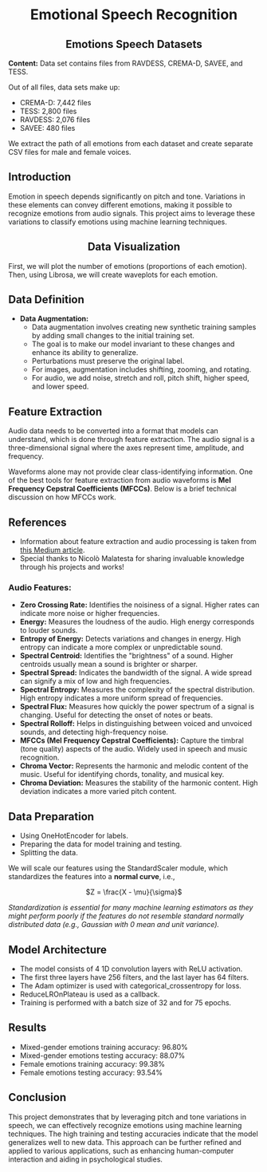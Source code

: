 # <center>Emotional Speech Recognition</center>

## <center>Emotions Speech Datasets</center>

**Content:**
Data set contains files from RAVDESS, CREMA-D, SAVEE, and TESS.

Out of all files, data sets make up:
- CREMA-D: 7,442 files
- TESS: 2,800 files
- RAVDESS: 2,076 files
- SAVEE: 480 files

We extract the path of all emotions from each dataset and create separate CSV files for male and female voices.

## Introduction

Emotion in speech depends significantly on pitch and tone. Variations in these elements can convey different emotions, making it possible to recognize emotions from audio signals. This project aims to leverage these variations to classify emotions using machine learning techniques.

## <center>Data Visualization</center>

First, we will plot the number of emotions (proportions of each emotion). Then, using Librosa, we will create waveplots for each emotion.

## Data Definition

- **Data Augmentation:**
  - Data augmentation involves creating new synthetic training samples by adding small changes to the initial training set.
  - The goal is to make our model invariant to these changes and enhance its ability to generalize.
  - Perturbations must preserve the original label.
  - For images, augmentation includes shifting, zooming, and rotating.
  - For audio, we add noise, stretch and roll, pitch shift, higher speed, and lower speed.

## Feature Extraction

Audio data needs to be converted into a format that models can understand, which is done through feature extraction. The audio signal is a three-dimensional signal where the axes represent time, amplitude, and frequency.

Waveforms alone may not provide clear class-identifying information. One of the best tools for feature extraction from audio waveforms is **Mel Frequency Cepstral Coefficients (MFCCs)**. Below is a brief technical discussion on how MFCCs work.

## References
- Information about feature extraction and audio processing is taken from [this Medium article](https://medium.com/comet-ml/applyingmachinelearningtoaudioanalysis-utm-source-kdnuggets11-19-e160b069e88).
- Special thanks to Nicolò Malatesta for sharing invaluable knowledge through his projects and works!

### Audio Features:
- **Zero Crossing Rate:** Identifies the noisiness of a signal. Higher rates can indicate more noise or higher frequencies.
- **Energy:** Measures the loudness of the audio. High energy corresponds to louder sounds.
- **Entropy of Energy:** Detects variations and changes in energy. High entropy can indicate a more complex or unpredictable sound.
- **Spectral Centroid:** Identifies the "brightness" of a sound. Higher centroids usually mean a sound is brighter or sharper.
- **Spectral Spread:** Indicates the bandwidth of the signal. A wide spread can signify a mix of low and high frequencies.
- **Spectral Entropy:** Measures the complexity of the spectral distribution. High entropy indicates a more uniform spread of frequencies.
- **Spectral Flux:** Measures how quickly the power spectrum of a signal is changing. Useful for detecting the onset of notes or beats.
- **Spectral Rolloff:** Helps in distinguishing between voiced and unvoiced sounds, and detecting high-frequency noise.
- **MFCCs (Mel Frequency Cepstral Coefficients):** Capture the timbral (tone quality) aspects of the audio. Widely used in speech and music recognition.
- **Chroma Vector:** Represents the harmonic and melodic content of the music. Useful for identifying chords, tonality, and musical key.
- **Chroma Deviation:** Measures the stability of the harmonic content. High deviation indicates a more varied pitch content.

## Data Preparation

- Using OneHotEncoder for labels.
- Preparing the data for model training and testing.
- Splitting the data.

We will scale our features using the StandardScaler module, which standardizes the features into a **normal curve**, i.e.,

<center> $Z = \frac{X - \mu}{\sigma}$ </center>

*Standardization is essential for many machine learning estimators as they might perform poorly if the features do not resemble standard normally distributed data (e.g., Gaussian with 0 mean and unit variance).*

## Model Architecture

- The model consists of 4 1D convolution layers with ReLU activation.
- The first three layers have 256 filters, and the last layer has 64 filters.
- The Adam optimizer is used with categorical_crossentropy for loss.
- ReduceLROnPlateau is used as a callback.
- Training is performed with a batch size of 32 and for 75 epochs.

## Results

- Mixed-gender emotions training accuracy: 96.80%
- Mixed-gender emotions testing accuracy: 88.07%
- Female emotions training accuracy: 99.38%
- Female emotions testing accuracy: 93.54%

## Conclusion

This project demonstrates that by leveraging pitch and tone variations in speech, we can effectively recognize emotions using machine learning techniques. The high training and testing accuracies indicate that the model generalizes well to new data. This approach can be further refined and applied to various applications, such as enhancing human-computer interaction and aiding in psychological studies.
